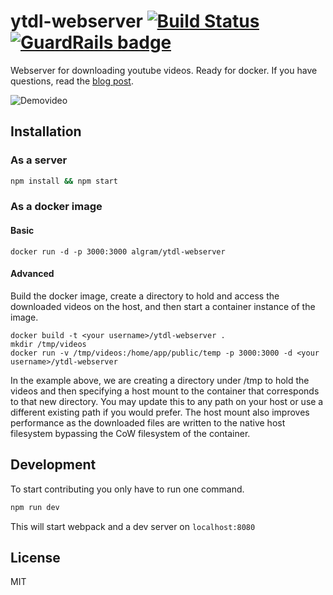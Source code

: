 # ytdl-webserver [![Build Status](https://travis-ci.com/Algram/ytdl-webserver.svg?branch=master)](https://travis-ci.com/Algram/ytdl-webserver) [![GuardRails badge](https://badges.production.guardrails.io/shtakai/ytdl-webserver.svg)](https://www.guardrails.io)
Webserver for downloading youtube videos. Ready for docker.
If you have questions, read the [blog post](https://blog.rphl.io/selfhosted-youtube-downloader-with-docker/).

![Demovideo](http://imgur.com/iEpA1oQ.gif)


## Installation
### As a server
``` bash
npm install && npm start
```

### As a docker image
#### Basic
```
docker run -d -p 3000:3000 algram/ytdl-webserver
```

#### Advanced
Build the docker image, create a directory to hold and access the downloaded videos on the host, and then start a container instance of the image.  
```
docker build -t <your username>/ytdl-webserver .
mkdir /tmp/videos
docker run -v /tmp/videos:/home/app/public/temp -p 3000:3000 -d <your username>/ytdl-webserver
```
In the example above, we are creating a directory under /tmp to hold the videos and then specifying a host mount to the container that corresponds to that new directory.  You may update this to any path on your host or use a different existing path if you would prefer. The host mount also improves performance as the downloaded files are written to the native host filesystem bypassing the CoW filesystem of the container.


## Development
To start contributing you only have to run one command.
``` bash
npm run dev
```
This will start webpack and a dev server on `localhost:8080`

## License
MIT
